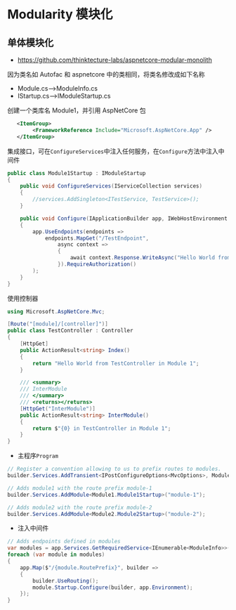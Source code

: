 # Modularity 模块化

## 单体模块化

- https://github.com/thinktecture-labs/aspnetcore-modular-monolith

因为类名如 Autofac 和 aspnetcore 中的类相同，将类名修改成如下名称

- Module.cs-->ModuleInfo.cs
- IStartup.cs-->IModuleStartup.cs

创建一个类库名 Module1，并引用 AspNetCore 包

```xml
   <ItemGroup>
		<FrameworkReference Include="Microsoft.AspNetCore.App" />
   </ItemGroup>
```

集成接口，可在`ConfigureServices`中注入任何服务，在`Configure`方法中注入中间件

```csharp
public class Module1Startup : IModuleStartup
{
    public void ConfigureServices(IServiceCollection services)
    {
        //services.AddSingleton<ITestService, TestService>();
    }

    public void Configure(IApplicationBuilder app, IWebHostEnvironment env)
    {
        app.UseEndpoints(endpoints =>
            endpoints.MapGet("/TestEndpoint",
                async context =>
                {
                    await context.Response.WriteAsync("Hello World from TestEndpoint in Module 1");
                }).RequireAuthorization()
        );
    }
}
```

使用控制器

```csharp
using Microsoft.AspNetCore.Mvc;

[Route("[module]/[controller]")]
public class TestController : Controller
{
    [HttpGet]
    public ActionResult<string> Index()
    {
        return "Hello World from TestController in Module 1";
    }

    /// <summary>
    /// InterModule
    /// </summary>
    /// <returns></returns>
    [HttpGet("InterModule")]
    public ActionResult<string> InterModule()
    {
        return $"{0} in TestController in Module 1";
    }
}
```

- 主程序`Program`

```csharp
// Register a convention allowing to us to prefix routes to modules.
builder.Services.AddTransient<IPostConfigureOptions<MvcOptions>, ModuleRoutingMvcOptionsPostConfigure>();

// Adds module1 with the route prefix module-1
builder.Services.AddModule<Module1.Module1Startup>("module-1");

// Adds module2 with the route prefix module-2
builder.Services.AddModule<Module2.Module2Startup>("module-2");
```

- 注入中间件

```csharp
// Adds endpoints defined in modules
var modules = app.Services.GetRequiredService<IEnumerable<ModuleInfo>>();
foreach (var module in modules)
{
    app.Map($"/{module.RoutePrefix}", builder =>
    {
        builder.UseRouting();
        module.Startup.Configure(builder, app.Environment);
    });
}

```
